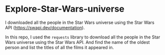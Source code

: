# Explore-Star-Wars-universe
I downloaded all the people in the Star Wars universe using the Star Wars API (https://swapi.dev/documentation). 

In this repo, I used the `requests` library to download all the people in the Star Wars universe using the Star Wars API. And find the name of the oldest person and list the titles of all the films it appeared in. 
